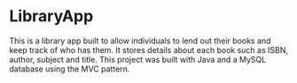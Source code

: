 # LibraryApp
This is a library app built to allow individuals to lend out their books and keep track of who has them. It stores details about each book such as ISBN, author, subject and title. This project was built with Java and a MySQL database using the MVC pattern. 
